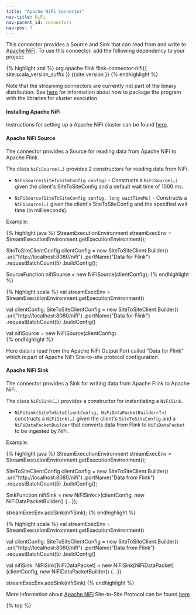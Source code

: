 ```yaml
---
title: "Apache NiFi Connector"
nav-title: NiFi
nav-parent_id: connectors
nav-pos: 7
---
```

<!--
Licensed to the Apache Software Foundation (ASF) under one
or more contributor license agreements.  See the NOTICE file
distributed with this work for additional information
regarding copyright ownership.  The ASF licenses this file
to you under the Apache License, Version 2.0 (the
"License"); you may not use this file except in compliance
with the License.  You may obtain a copy of the License at

  http://www.apache.org/licenses/LICENSE-2.0

Unless required by applicable law or agreed to in writing,
software distributed under the License is distributed on an
"AS IS" BASIS, WITHOUT WARRANTIES OR CONDITIONS OF ANY
KIND, either express or implied.  See the License for the
specific language governing permissions and limitations
under the License.
-->

This connector provides a Source and Sink that can read from and write to
[Apache NiFi](https://nifi.apache.org/). To use this connector, add the
following dependency to your project:

{% highlight xml %}
<dependency>
  <groupId>org.apache.flink</groupId>
  <artifactId>flink-connector-nifi{{ site.scala_version_suffix }}</artifactId>
  <version>{{site.version }}</version>
</dependency>
{% endhighlight %}

Note that the streaming connectors are currently not part of the binary
distribution. See
[here]({{site.baseurl}}/dev/projectsetup/dependencies.html)
for information about how to package the program with the libraries for
cluster execution.

#### Installing Apache NiFi

Instructions for setting up a Apache NiFi cluster can be found
[here](https://nifi.apache.org/docs/nifi-docs/html/administration-guide.html#how-to-install-and-start-nifi).

#### Apache NiFi Source

The connector provides a Source for reading data from Apache NiFi to Apache Flink.

The class `NiFiSource(…)` provides 2 constructors for reading data from NiFi.

- `NiFiSource(SiteToSiteConfig config)` - Constructs a `NiFiSource(…)` given the client's SiteToSiteConfig and a
     default wait time of 1000 ms.

- `NiFiSource(SiteToSiteConfig config, long waitTimeMs)` - Constructs a `NiFiSource(…)` given the client's
     SiteToSiteConfig and the specified wait time (in milliseconds).

Example:

<div class="codetabs" markdown="1">
<div data-lang="java" markdown="1">
{% highlight java %}
StreamExecutionEnvironment streamExecEnv = StreamExecutionEnvironment.getExecutionEnvironment();

SiteToSiteClientConfig clientConfig = new SiteToSiteClient.Builder()
        .url("http://localhost:8080/nifi")
        .portName("Data for Flink")
        .requestBatchCount(5)
        .buildConfig();

SourceFunction<NiFiDataPacket> nifiSource = new NiFiSource(clientConfig);
{% endhighlight %}
</div>
<div data-lang="scala" markdown="1">
{% highlight scala %}
val streamExecEnv = StreamExecutionEnvironment.getExecutionEnvironment()

val clientConfig: SiteToSiteClientConfig = new SiteToSiteClient.Builder()
       .url("http://localhost:8080/nifi")
       .portName("Data for Flink")
       .requestBatchCount(5)
       .buildConfig()

val nifiSource = new NiFiSource(clientConfig)       
{% endhighlight %}       
</div>
</div>

Here data is read from the Apache NiFi Output Port called "Data for Flink" which is part of Apache NiFi
Site-to-site protocol configuration.

#### Apache NiFi Sink

The connector provides a Sink for writing data from Apache Flink to Apache NiFi.

The class `NiFiSink(…)` provides a constructor for instantiating a `NiFiSink`.

- `NiFiSink(SiteToSiteClientConfig, NiFiDataPacketBuilder<T>)` constructs a `NiFiSink(…)` given the client's `SiteToSiteConfig` and a `NiFiDataPacketBuilder` that converts data from Flink to `NiFiDataPacket` to be ingested by NiFi.

Example:

<div class="codetabs" markdown="1">
<div data-lang="java" markdown="1">
{% highlight java %}
StreamExecutionEnvironment streamExecEnv = StreamExecutionEnvironment.getExecutionEnvironment();

SiteToSiteClientConfig clientConfig = new SiteToSiteClient.Builder()
        .url("http://localhost:8080/nifi")
        .portName("Data from Flink")
        .requestBatchCount(5)
        .buildConfig();

SinkFunction<NiFiDataPacket> nifiSink = new NiFiSink<>(clientConfig, new NiFiDataPacketBuilder<T>() {...});

streamExecEnv.addSink(nifiSink);
{% endhighlight %}
</div>
<div data-lang="scala" markdown="1">
{% highlight scala %}
val streamExecEnv = StreamExecutionEnvironment.getExecutionEnvironment()

val clientConfig: SiteToSiteClientConfig = new SiteToSiteClient.Builder()
       .url("http://localhost:8080/nifi")
       .portName("Data from Flink")
       .requestBatchCount(5)
       .buildConfig()

val nifiSink: NiFiSink[NiFiDataPacket] = new NiFiSink[NiFiDataPacket](clientConfig, new NiFiDataPacketBuilder<T>() {...})

streamExecEnv.addSink(nifiSink)
{% endhighlight %}       
</div>
</div>      

More information about [Apache NiFi](https://nifi.apache.org) Site-to-Site Protocol can be found [here](https://nifi.apache.org/docs/nifi-docs/html/user-guide.html#site-to-site)

{% top %}
